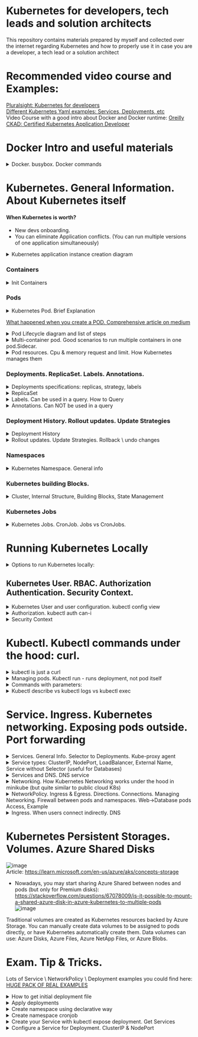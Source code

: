 # Kubernetes for developers, tech leads and solution architects
This repository contains materials prepared by myself and collected over the internet regarding Kubernetes and how to properly use it in case you are a developer, a tech lead or a solution architect 

# Recommended video course and Examples:
[Pluralsight: Kubernetes for developers](https://app.pluralsight.com/library/courses/kubernetes-developers-core-concepts/table-of-contents)    
[Different Kubernetes Yaml examples: Services, Deployments, etc](https://github.com/Glareone/Certified-Kubernetes-Application-Developer)  
Video Course with a good intro about Docker and Docker runtime: [Oreilly CKAD: Certified Kubernetes Application Developer](https://learning.oreilly.com/videos/certified-kubernetes-application/9780136677628)  

# Docker Intro and useful materials

<details>
<summary>Docker. busybox. Docker commands</summary>

busybox - is a minimal linux container to emulate workload. if you type the command without `-it` it immediately stops because container doesnt know what to do, there is no application inside.

> docker run -it busybox

to inspect what's happening within the container:  
> docker inspect <ID> | less

</details>
  
# Kubernetes. General Information. About Kubernetes itself
#### When Kubernetes is worth?
* New devs onboarding.
* You can eliminate Application conflicts. (You can run multiple versions of one application simultaneously)

<details>
<summary>Kubernetes application instance creation diagram</summary>
  
  ![MicrosoftTeams-image](https://user-images.githubusercontent.com/4239376/188572077-42c51924-f2de-4173-8837-b26bb5d9d2a3.png)
</details>

### Containers
<details>
<summary>Init Containers</summary>
  
* Kind of containers which should be started before launching the main application container  
![image](https://user-images.githubusercontent.com/4239376/206247417-b660a69e-6b15-4640-98cf-0eb8c0e990bb.png)
  
* Init Container Example:  
![image](https://user-images.githubusercontent.com/4239376/206248788-fbb4d08b-96b3-49d6-a1a0-7890c0fbd6da.png)  
Pay attention on sleep mode. After 20 sec it's done. If you havent declared end status it will run forever and your main application won't start.


</details>
  
### Pods
<details>
<summary>Kubernetes Pod. Brief Explanation</summary>

![image](https://user-images.githubusercontent.com/4239376/204153391-2192ab2f-9f84-4bef-8e78-f084d1432ba0.png)
</details>

[What happened when you create a POD. Comprehensive article on medium](https://medium.com/@karthikeyan_krishnaswamy/overview-of-kubernetes-34d8e0e59b26)

<details>
<summary>Pod Lifecycle diagram and list of steps</summary>
    
![image](https://user-images.githubusercontent.com/4239376/189322111-652e11f7-4c51-4b63-b2b9-82b43f67554d.png)

1. kubectl writes to the API Server.
2. API Server validates the request and persists it to etcd.
3. etcd notifies back the API Server.
4. API Server invokes the Scheduler.
5. Scheduler decides where to run the pod on and return that to the API Server.
6. API Server persists it to etcd.
7. etcd notifies back the API Server.
8. API Server invokes the Kubelet in the corresponding node.
9. Kubelet talks to the Docker daemon using the API over the Docker socket to create the container.
10. Kubelet updates the pod status to the API Server.
11. API Server persists the new state in etcd.
</details>
  
<details>
<summary>Multi-container pod. Good scenarios to run multiple containers in one pod.Sidecar.</summary>
  
![image](https://user-images.githubusercontent.com/4239376/204357555-59fe745c-e0ba-4300-a3dd-ae9aeab8c8d7.png)
![image](https://user-images.githubusercontent.com/4239376/204357834-afde819f-c018-4833-8367-d6bb767564c6.png)

Sidecar example:
* One container generates logs (busy box), another one exposes the logs(sidecar). 
* Instead of busy box it could be your database. The sidecar in this scenario may limit the amount of logs you want to expose.

![image](https://user-images.githubusercontent.com/4239376/204358240-fb8162f6-aa40-4629-b386-1466e135ff4a.png)
</details>
  
<details>
<summary>Pod resources. Cpu & memory request and limit. How Kubernetes manages them</summary>
* kubernetes rely on the following mechanism
Kubectl -> docker run (or any other engine you use for containers) -> linux CGroups.   
  * Linux CGroups support resource limitation
  
![image](https://user-images.githubusercontent.com/4239376/206243911-8957e9f2-4cc2-49db-8e80-f7c603a9ac1e.png)
  
</details>

### Deployments. ReplicaSet. Labels. Annotations.

<details>
<summary>Deployments specifications: replicas, strategy, labels</summary>

![image](https://user-images.githubusercontent.com/4239376/207669037-cd5dd926-17f1-4fb8-854a-28a3eb7dc7e8.png)
![image](https://user-images.githubusercontent.com/4239376/207669416-41817e3f-9d6f-439b-83c0-afe007df0814.png)

</details>
  
<details>
<summary>ReplicaSet</summary>
  
![image](https://user-images.githubusercontent.com/4239376/207676941-0f892b1e-538d-4e4a-ad33-920904904a23.png)
</details>
 
<details>
<summary>Labels. Can be used in a query. How to Query</summary>

## Labels
* Interesting Fact: Kubectl deployment monitors through the replicaset to ensure that k8s has sufficient amount of pods is available which have assigned label.
* It means, it uses selectors to track pods. If you delete label from pod but in deployment you declared it - deployment will create another pod in a couple of seconds.
  
  ![image](https://user-images.githubusercontent.com/4239376/207681444-7ddfe7d5-237f-424c-8abe-0688cf4dac22.png)
  
Labels could be assigned automatically. For example in case of using K8s Dashboard to create resource:  
 ![image](https://user-images.githubusercontent.com/4239376/207685024-61f51361-cb4d-4c56-98af-19265769265d.png)

## How to use query:
* Show all labels for all resources `kubectl get all --show-labels`:  
![image](https://user-images.githubusercontent.com/4239376/207687317-67bc5e7f-d968-49e7-b169-8f0333dbbae9.png)

* Use selector `kubectl get all --selector app=nginx --all-namespaces`:
![image](https://user-images.githubusercontent.com/4239376/207687662-1a788c48-4471-4f52-b282-8297ed9d3323.png)
</details>
  
<details>
<summary>Annotations. Can NOT be used in a query</summary>
   
  ![image](https://user-images.githubusercontent.com/4239376/207682314-8db126ec-afe7-40fa-8a14-c4763d96acf5.png)
</details>

### Deployment History. Rollout updates. Update Strategies

<details>
<summary>Deployment History</summary>
  
![image](https://user-images.githubusercontent.com/4239376/207688288-309f93a7-5e00-4ad5-8b8c-dc4114de7698.png)
  
* When new major changes appear Deployment creates new ReplicaSet. Old ReplicaSet still persists, but the number of replicas set to 0.
</details>

<details>
<summary>Rollout updates. Update Strategies. Rollback \ undo changes</summary>
![image](https://user-images.githubusercontent.com/4239376/211910788-0645b26f-5cdd-475a-9cd4-2bec6dda2956.png)


`kubectl rollout history deployment <NAME-OF-DEPLOYMENT> --revision=<NUMBER-OF-REVISION>` - to see what changed in this exact revision step (1 -> 2)  
![image](https://user-images.githubusercontent.com/4239376/211913521-135d2bba-db13-4e16-b882-f85566d97e5c.png) 
  
`kubectl rollout undo deployment <NAME-OF-DEPLOYMENT> --to-revision=<NUMBER-OF-DESIRED\PREVIOUS-REVISION>` - to revert changes to selected previous revision  

### Deployment strategies supported by Kubernetes by default: Recreate and Rolling update
![image](https://user-images.githubusercontent.com/4239376/211911595-585bcb1f-8a4e-4710-81c3-d2c3cdb78aa5.png)

* Recreate - delete all pods and recreate. Leads to temporarly unavailability. 
  - Useful when you cant run several versions of application.
* Rolling update - updaet one pod at time. Guarantees availability. Preferred approach

#### Rollout update parameters: maxUnavailable, maxSurge
![image](https://user-images.githubusercontent.com/4239376/211911941-e5b67a5b-c528-40c2-b62d-779bbc24193d.png)

### Rollout update parameters: example
![image](https://user-images.githubusercontent.com/4239376/211912322-419de20b-ddba-424d-b08e-dbdd7a72b9c6.png)

* Rollout updates manipulate ReplicaSets. Each rollout Update creates new ReplicaSet, populate it and clean up old ReplicaSet  
* Managing rollout updates you can easily revert changes
 
`kubectl rollout undo deployment <NAME-OF-DEPLOYMENT> --to-revision=<NUMBER-OF-DESIRED\PREVIOUS-REVISION>` - to revert changes to selected previous revision    
  
### Deployment strategies in general: Blue-green, Canary, A\B, Multi-service
![image](https://user-images.githubusercontent.com/4239376/197362803-243e0580-737f-4042-8cf0-1ed7ab0173c8.png)
 
</details>
  
### Namespaces
  
<details>
<summary>Kubernetes Namespace. General info</summary>
  
![image](https://user-images.githubusercontent.com/4239376/204359995-49432951-70df-4b7e-b1f2-0701847fff6d.png)
</details>
  
### Kubernetes building Blocks.

<details>
<summary>Cluster, Internal Structure, Building Blocks, State Management</summary>

  ![1 Cluster](https://user-images.githubusercontent.com/4239376/149999683-875c45bd-503e-4f96-bbca-4490e94fdbe8.png)  
  ![2 state management](https://user-images.githubusercontent.com/4239376/150000162-71be084d-1a6b-409e-9239-63827c6f6e96.png)  
  ![3 pod](https://user-images.githubusercontent.com/4239376/150000193-9174b15d-6fb2-42e0-a107-5114cbbf970a.png)  
  ![4 K8s Building blocks](https://user-images.githubusercontent.com/4239376/150000219-c4d8705a-f7d3-4eb4-8189-50aa15ca9e1c.png)  
  ![5 Node - virtual machines + agents](https://user-images.githubusercontent.com/4239376/150000241-ba7e45f7-fb21-4b87-9724-936ea352a57b.png) 
  ![6 K8s interfaces](https://user-images.githubusercontent.com/4239376/150000271-eea554dc-1d57-4fc4-8452-d62860c34b2e.png)
  ![7 Node agents](https://user-images.githubusercontent.com/4239376/150000291-26f1c468-a373-48fb-958d-ae84612224b2.png)
  ![8 Kubernetes in docker](https://user-images.githubusercontent.com/4239376/150000309-b0ebc220-f4f5-461b-bfda-4d0ddab7241b.png)
</details>

### Kubernetes Jobs

<details>
<summary>Kubernetes Jobs. CronJob. Jobs vs CronJobs.</summary>

![image](https://user-images.githubusercontent.com/4239376/204906371-038c1c9e-52ee-4bfa-9e98-2571ce4d5eb7.png)
  
* Simple example of a job  
![image](https://user-images.githubusercontent.com/4239376/204906540-6e4b43c4-5b48-4079-b662-e7bb9c058211.png)
![image](https://user-images.githubusercontent.com/4239376/204914770-d0ccc7ac-1263-4e39-b7b3-778d5957d06f.png)

## Jobs vs CronJobs
The key difference is that you want to run CronJobs on a regular basis, multiple times, using schedule.
![image](https://user-images.githubusercontent.com/4239376/206235934-b7a5192b-ffb0-4645-9509-a45267d1c3c8.png)

* CronJob creates Job for each run, but has only one CronJob
![image](https://user-images.githubusercontent.com/4239376/206240304-b2a4bac5-d0ff-4720-ac01-7b0a7e8637de.png)
 
</details>

# Running Kubernetes Locally

<details>
<summary>Options to run Kubernetes locally:</summary>

1) minikube (little version of K8s, but with full list of abilities from the full version) - but should have only one master node
2) docker desktop
3) kubernetes in docker (kind) - install kubernetes right in docker desktop application. and you can use all commands from kubectl
4) kubeadm - full version of k8s running locally
  
</details>

## Kubernetes User. RBAC. Authorization Authentication. Security Context.
<details>
<summary>Kubernetes User and user configuration. kubectl config view</summary>
   Kubernetes user is just a connection to some certificates

![image](https://user-images.githubusercontent.com/4239376/204151637-885120e5-4cb5-4e07-87e0-c13720917e3e.png)

  It means Kubectl doesnt need you to log in, just need the certificates to be set in an appropriate way.
  These certificaets lie among other things in hidden .kube config directory
</details>  
 
<details>
<summary>Authorization. kubectl auth can-i</summary>

![image](https://user-images.githubusercontent.com/4239376/204152410-fa776576-ddd9-4550-a54a-de38a59b813d.png)
</details>
  
<details>
<summary>Security Context</summary>
  
![image](https://user-images.githubusercontent.com/4239376/204904649-9702e8cd-1dc7-402b-9a81-59bc09f5e1de.png)
![image](https://user-images.githubusercontent.com/4239376/204904870-5de6e9db-c691-446a-bc0a-1f50cbdcb405.png)
</details>
  
# Kubectl. Kubectl commands under the hood: curl.
  
<details>
<summary>kubectl is just a curl</summary> 

  ![image](https://user-images.githubusercontent.com/4239376/204151154-1ef581e5-fd5a-475d-890a-06d8aef509b0.png)
</details>

<details>
<summary>Managing pods. Kubectl run - runs deployment, not pod itself</summary> 

  ![image](https://user-images.githubusercontent.com/4239376/204153571-489a4efc-ef8f-4cd7-872b-5818643c3dfe.png)
</details>
  
<details>
<summary>Commands with parameters:</summary>
  
`kubectl version`  
`kubectl cluster-info`  
`kubectl gel all` - retrieve all inf about pods, deployments, etc.  
  - you also can use `-o wide` parameter to see extra information
  - `--show-labels` labels attached to pods will be shown. They will help you identify pods

`kubectl run [cont-name] --image=[image-name]`  
`kubectl port-forward [pod] [ports]` - configure your proxy to expose your POD.  
`kubectl expose` - expose your ports  
`kubectl create [resource]` - create resource in k8s based on yml file  
`kubectl apply [res]` - create or MODIFY EXISTING  
  
1. `kubectl run` vs `kubectl create` - in general run is imperative command, kubectl create is declarative way. `kubectl run` is deprecated.
2. `kubectl run` - created deployment, not directly a pod. after running `kubectl run` respective deployment will not be saved.
</details>

<details>
<summary>Kubectl describe vs kubectl logs vs kubectl exec</summary>

* kubectl describe goes to etcd database and returns configurations
* kubectl logs goes on pods level in order to receive logs coming from containers  
  
`kubectl logs [POD_NAME_IN_DEFAULT_NAMESPACE]` or `kubectl logs [YOUR_POD] -n [YOUR_NAMESPACE]`
  
* kubectl is for executing commands on container level. If you have multiple containers under pod - you also need to specify the container's name

![image](https://user-images.githubusercontent.com/4239376/204894819-8732557b-da5f-4c43-b93a-f762869d5567.png)
  
* kubectl exec might also be useful in inspect the container from inside the pod
  ![image](https://user-images.githubusercontent.com/4239376/204895479-628fb92f-df91-4ae9-8007-5946181f1359.png)  
`kubectl exec -it [POD_NAME] -n [NAMESPACE]  -- sh` - as an example
  
PS to exit from interactive terminal you cant use `exit` command, use `ctrl-p ctrl-q`. in Azure CLI you can exit using `exit` command.
  
</details>
  
# Service. Ingress. Kubernetes networking. Exposing pods outside. Port forwarding

<details>
<summary>Services. General Info. Selector to Deployments. Kube-proxy agent</summary>

## Service. General. Connection to Deployments and Pods inside. 
* Service is a Kubernetes object, which is an abstraction that defines a logical set of Pods and policy by which to access them.
* Service, simply saying - is a load balancer which provides ip-address (in one way or another) and exposes your Pods.
![image](https://user-images.githubusercontent.com/4239376/211929322-de50bc2d-66a3-4521-9d2a-52858bf5fa84.png)

* The set of Pods is determined for Service by selector. Controller scans for Pods that match the selector and include these in the Service. 
* To use selector you need to declare a **Label** in your Deployment.

## Access to Multiple Deployments:
* Service could provide access to multiple deployments. Kubernetes automatically makes Load Balancing between Deployments.

## How Service works under the hood:
* The only thing that Services do is watch for a Deployment that has a specific label set based on the Selector that is specified in the Service.
* Using `kubectl expose`, it really looks as if you are exposing a specific Deployment, but it's not. This command is only for your convenient and doesnt show several Deployments if you have them behind Service

## Kube-proxy agent and ClusterIP port
* kube-proxy agent - is an agent running on the nodes which watches the Kubernetes API for new services and their endpoints. After creation, it opens random ports and listens for traffic to the clusterIP port, and next redirects traffic to the randomly generated service endpoints

## Kube-proxy agent, Service and Pods:
![image](https://user-images.githubusercontent.com/4239376/212548102-fff5439d-c303-41bc-a010-745ef77b7e4f.png)

* P1, P2, P3 - Pods under 2 different deployments.
* Kube-Proxy is an agent which plays Load Balancer role for 3 Pods
* Service is registered in etcd and gives access to external users to these Pods
  
![image](https://user-images.githubusercontent.com/4239376/212550170-0ceeaebd-c869-484f-8b4c-76045ee39c4c.png)
![image](https://user-images.githubusercontent.com/4239376/212551735-5b1c4911-1968-4dc3-973f-560ecfdacdbf.png)

</details>

<details>
<summary>Service types: ClusterIP, NodePort, LoadBalancer, External Name, Service without Selector (useful for Databases)</summary>

* `ClusterIP`: default type, provides internal access only;
* `NodePort`: NodePort, which allocates a specific node port which needs to be opened on the firewall. using these node ports, external users, as long as they can reach out to the nodes' IP addresses, are capable of reaching out to the Service;
* `LoadBalancer`: is a load balancer, but currently only implemented in public cloud. So if you're on Kubernetes in Azure or AWS, you will find a load balancer;
* `ExternalName`: is a relatively new object that works on DNS names and redirection is happening at the DNS level;
* `Service without selector`: which is used for direct connections based on `IP + port` combinations without an endpoint. This is useful for connections to a database or between namespaces.
</details>
 
<details>
<summary>Services and DNS. DNS service</summary>

  * Exposed Services automatically register with the Kubernetes internal DNS.
  * DNS Service is registered in Kubernetes by default. And this DNS service is updated every time a new service is added.
  
## Troubleshooting
If you want to understand why your Deployment isn't reachable - you need to check the label and selector you use, because label is a connection between Service and Deployment. If service dont see Deployment then DNS also cant point the proper IP-address.
</details>
 
<details>
<summary>Networking. How Kubernetes Networking works under the hood in minikube (but quite similar to public cloud K8s)</summary>
  
![image](https://user-images.githubusercontent.com/4239376/212553209-ba5f8d53-3e95-4da7-95fd-5b0381c188f3.png)

  * kube-apiserver - process which runs minikube. You can find it in your list of processes.
  * base cidr address pool for minikube - 10.98.0.0/12. It means all addresses until 10.111.255.255 will be in the same network.
  * mywebserver and nginx - Services; They are under one network, not different;
  * endpoints - how you get to the pods. Load-Balancing role is here.
  * 172.17.0.17 and 172.17.0.18 - Pod addresses
  * NodePort - port on host level, in our case - on minukube. NodePort is spreaded all over your Nodes. `32000` brings us to `nginx` Service, `31074` brings us to `mywebserver` Service.
  * ClusterIP - referring the Ip addresses within Services. It's because not Ip-addresses are accessible from the outside. Because there is no routing between 192.168.99.100 and `kube-apiserver`
  * LB on top - is LoadBalancing in Public Clouds (Azure, AWS) which navigates you to the proper `Service` on different `Nodes`.
  ![image](https://user-images.githubusercontent.com/4239376/212552710-9fae95d1-708a-477f-a199-b35127b5f24e.png)

</details>
  
 
<details>
<summary>NetworkPolicy. Ingress & Egress. Directions.  Connections. Managing Networking. Firewall between pods and namespaces. Web->Database pods Access, Example</summary>

## General info
  * A Network Policy is like a firewall. 
  * By default, all pods can reach one another.
  * Network isolation can be configured to block traffic to pods by running pods in dedicated namespaces.
  * Between namespaces by default there is no traffic, unless routing has been configured.
  
## NetworkPolicy
  * `NetworkPolicy` can be used to block Egress as well as Ingress traffic, And it works like a firewall.
  * The use of Network Policy depends on the support from the network provider. Not all are offering support; not all are offering support and in that case your policy wont have any effect!
  * Connections in `NetworkPolicy` are stateful - allowing one direction is enough, another direction will be allowed automatically
  * `Labels` are used to define what policied applied to which resources
  
## NotworkPilicy directions: Egress and Ingress
  * If direction is declared in the manifest, but with no extra specifications - it means no extra limitations, both directions will be allowed by default.
  * if direction is listed and contains a specification - that specification will be used.
  
Pods with applied NetworkPolicy you can find here: [PODS WITH NETWORKPOLICY.](https://github.com/Glareone/Certified-Kubernetes-Application-Developer/blob/master/pods-with-nw-policy.yaml)
</details>
  
<details>
<summary>Ingress. When users connect indirectly. DNS</summary>
  
  * Users can connect services either directly or indirectly. If they wanna do that indirectly there is another component known as Ingress.
  * Ingress is about DNS name which is connected to a Service.
  
![image](https://user-images.githubusercontent.com/4239376/211929866-e96c184e-58ca-4df2-9a28-aaf71a54dcdc.png)
</details>
  
# Kubernetes Persistent Storages. Volumes. Azure Shared Disks

![image](https://user-images.githubusercontent.com/4239376/197339361-f2862df2-ac3b-461d-aa31-80cb1077c911.png)  
Article: https://learn.microsoft.com/en-us/azure/aks/concepts-storage

* Nowadays, you may start sharing Azure Shared between nodes and pods (but only for Premium disks):
https://stackoverflow.com/questions/67078009/is-it-possible-to-mount-a-shared-azure-disk-in-azure-kubernetes-to-multiple-pods  
![image](https://user-images.githubusercontent.com/4239376/197342695-cb7217d0-20c0-4021-8f1c-fea066b0ef0b.png)

Traditional volumes are created as Kubernetes resources backed by Azure Storage. You can manually create data volumes to be assigned to pods directly, or have Kubernetes automatically create them. Data volumes can use: Azure Disks, Azure Files, Azure NetApp Files, or Azure Blobs.

# Exam. Tip & Tricks.
  
Lots of Service \ NetworkPolicy \ Deployment examples you could find here: [HUGE PACK OF REAL EXAMPLES](https://github.com/Glareone/Certified-Kubernetes-Application-Developer) 

<details>
<summary>How to get initial deployment file</summary>

You may use `kubectl run` and then export deployment to yaml file, change it and use `kube apply`
 ![image](https://user-images.githubusercontent.com/4239376/204347366-d6385bc2-0d9e-4b0d-8d75-818a2d010536.png)

* You may use `kubectl create deployment --help` - this command shows several good examples how to create deployment. together with `--dry-run=client` it might be a good fit for declarative deployment creation
  
### Working example:
  
`kubectl create deployment httpd-test-deployment-2 --image httpd -n new-httpd-test-namespace --replicas=2 --dry-run=client -o yaml > httpd-test-deployment-2.yaml`  
`kubectl create deployment nginx-rollout-deployment --image=nginx:1.19 --dry-run=client -o yaml > nginx-rollout-deployment.yaml`  
will give you the following:  
![image](https://user-images.githubusercontent.com/4239376/207677288-95ee2405-dcaf-4521-b7db-a886b4341f71.png)

</details>
  
<details>
<summary>Apply deployments</summary>
  
`kubectl create -f <YOUR_YAML_FILE>` or `kubectl apply -f <YOUR_YAML_FILE>`  
</details>
  
<details>
<summary>Create namespace using declarative way</summary>
  
`kubectl create ns production -o yaml` - will create a namespace and show yaml structure it uses. 
  we may copy the output and using vim put it into yaml file, then use it for Namespace creation.
  
`kubectl delete namespaces production`  - to delete already created namespace
  
`kubectl create ns production -o yaml > ns-file.yaml` is also applicable
  
  * to avoid any creation we may use `dry-run` like in the following example `kubectl run --generator=run-pod/v1 nginx-prod --image nginx -o yaml  -dry-run=true > file.yaml`.
</details>

<details>
<summary>Create namespace cronjob</summary>
  
* You may use `kubectl create cronjob --help and take example of job` or 
it suggests the following:    
  `kubectl create cronjob test-job --image=busybox --schedule="*/1 * * * *"`  
  
* you may use example from https://kubernetes.io/docs/concepts/workloads/controllers/cron-jobs/
  
</details>
  
<details>
<summary>Create your Service with kubectl expose deployment. Get Services</summary>

## Create Service and it's yaml file.
**FIRST OF ALL YOU NEED DEPLOYMENT YOU WILL EXPOSE**  
* useful command to get Service is to use the following command on exam:   
`kubectl expose deployment <YOUR-DEPLOYMENT> --port=80 --type=NodePort`;  
After applying this command you will see that your Service is deployed instantly. So better to use it with `--dry-run=client` flag:    
`kubectl expose deployment <YOUR-DEPLOYMENT> --port=80 --type=NodePort --dry-run=client -o yaml > <YOUR_SERVICE.yaml>` - dry run for your service.  
  
* Create service: `kubectl create -f <YOUR_SERVICE.yaml>` - to create service from yaml file.
  
PS Notice, this comman allocates a random portal on all backend nodes, so if you want to be in control of used Port you need to use `targetPort` to define the port.
## Get Services
`kubectl get svc` - to get Services.  
`kubectl get svc nginx -o yaml` - will show Service specifics in yaml.
`kubectl get svc nginx -o yaml > my-service.yaml` - Service specifics in yaml to file  

![image](https://user-images.githubusercontent.com/4239376/212551153-bf7a65fd-65d7-49f8-ae33-f7996c3c6b88.png)
![image](https://user-images.githubusercontent.com/4239376/212551721-9ce115e8-9645-4b2e-b553-f3bb6503d247.png)
</details>
  
<details>
<summary>Configure a Service for Deployment. ClusterIP & NodePort</summary>
  Exercise: Configure a service for the Nginx deployment you've created earlier. I don't really care which Nginx deployment you use, as long as you make it accessible. And ensure that the service makes Nginx accessible through port 80, using the ClusterIP type. And also, verify that it works. After making the service accessible this way, change the type to NodePort and expose the service on port 32000. And verified the service is accessible on this node port.  
  
  * `kubectl create deployment nginx-lab-for-service-deployment --image nginx --dry-run=client -o yaml > nginx-lab-for-service-deployment.yaml`  - deployment in fine   
  * `vim nginx-lab-for-service-deployment.yaml` - if you need to tune your deployment   
  * `kubectl create -f nginx-lab-for-service-deployment.yaml` - apply deployment   
  * `kubectl expose deployment nginx-lab-for-service-deployment --type=ClusterIP --port=80 --dry-run=client -o yaml > nginx-lab-for-service-service.yaml` - create Service for your deployment. Rename Service if needed (because now its name has -deployment suffix  
  * `kubectl create -f nginx-lab-for-service-deployment.yaml` -- apply Service  
  * `kubectl describe svc nginx-lab-for-service-deployment` - check that service is working.  
  
![image](https://user-images.githubusercontent.com/4239376/212557873-b6910b95-fc89-427f-b295-8640d209bfd6.png)
  
  * You can verify and endpoints is assigned.  
  * `kubectl get endpoints` - shows exposed endpoints  
  
![image](https://user-images.githubusercontent.com/4239376/212557996-6e57c3dc-a886-41e2-ae05-3b9511d8efb2.png)

  * `kubectl edit svc nginx-lab-for-service-deployment` - edit deployed service
  * replace `targetPort` with `nodePort` because targetPort belongs to ClusterIP type, but we need NodePort Service type now
  
  ![image](https://user-images.githubusercontent.com/4239376/212558640-768641be-6ac3-4d0c-a209-901da33bef50.png)
  
  * changes applied: ![image](https://user-images.githubusercontent.com/4239376/212558660-2ba07036-f9f4-4e5e-9132-853b4b7b0580.png)

PS: It will be reachable from internal network because of Type. In order to make it reachable from outer world you need to use LoadBalancer!!

  
  
</details>
